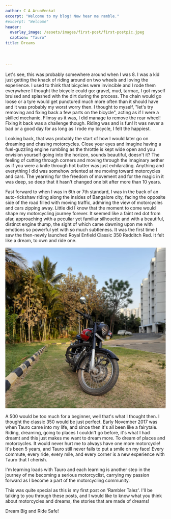 ```yaml
---
author: C A ArunVenkat
excerpt: "Welcome to my blog! Now hear me ramble."
#excerpt: "Welcome"
header:
  overlay_image: /assets/images/first-post/first-postpic.jpeg
  caption: "Tauro"
title: Dreams



---
```


Let's see, this was probably somewhere around when I was 8. I was a kid just getting the knack of riding around on two wheels and loving the experience. I used to think that bicycles were invincible and I rode them everywhere I thought the bicycle could go: gravel, mud, tarmac, I got myself bruised and splashed with the dirt during the process. The chain would go loose or a tyre would get punctured much more often than it should have and it was probably my worst worry then. I thought to myself, "let's try removing and fixing back a few parts on the bicycle", acting as if I were a skilled mechanic. Flimsy as it was, I did manage to remove the rear wheel! Fixing it back was a challenge though. Riding was and is fun! It was never a bad or a good day for as long as I rode my bicycle, I felt the happiest.

Looking back, that was probably the start of how I would later go on dreaming and chasing motorcycles. Close your eyes and imagine having a fuel-guzzling engine rumbling as the throttle is kept wide open and you envision yourself going into the horizon, sounds beautiful, doesn't it? The feeling of cutting through corners and moving through the imaginary aether as if you were a knife through hot butter was just exhilarating.
Anything and everything I did was somehow oriented at me moving toward motorcycles and cars. The yearning for the freedom of movement and for the magic in it was deep, so deep that it hasn't changed one bit after more than 10 years.

Fast forward to when I was in 6th or 7th standard, I was in the back of an auto-rickshaw riding along the insides of Bangalore city, facing the opposite side of the road filled with moving traffic, admiring the view of motorcycles and cars zipping away. Little did I know that the moment to come would shape my motorcycling journey forever. It seemed like a faint red dot from afar, approaching with a peculiar yet familiar silhouette and with a beautiful, distinct engine thump, the sight of which came dawning upon me with emotions so powerful yet with so much subtleness. It was the first time I saw the then-newly launched Royal Enfield Classic 350 Redditch Red. It felt like a dream, to own and ride one.

![](/assets/images/first-post/bike-header-firstpost.jpeg)

A 500 would be too much for a beginner, well that's what I thought then. I thought the classic 350 would be just perfect.
Early November 2017 was when Tauro came into my life, and since then it's all been like a fairytale. Riding, dreaming, going to places I couldn't go before, it's what I had dreamt and this just makes me want to dream more. To dream of places and motorcycles. It would never hurt me to always have one more motorcycle! It's been 5 years, and Tauro still never fails to put a smile on my face! Every commute, every ride, every mile, and every corner is a new experience with Tauro that I cherish.

I'm learning loads with Tauro and each learning is another step in the journey of me becoming a serious motorcyclist, carrying my passion forward as I become a part of the motorcycling community.

This was quite special as this is my first post on 'Rambler Talez'. I'll be talking to you through these posts, and I would like to know what you think about motorcycles and dreams, the stories that are made of dreams!

Dream Big and Ride Safe!